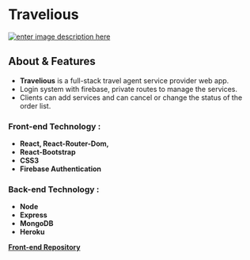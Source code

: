 # Travelious

[![enter image description here](https://i.ibb.co/Lkh1cXT/image-1.png)](https://travelious-react.web.app/)

## About & Features

-  **Travelious** is a full-stack travel agent service provider web app.
-  Login system with firebase, private routes to manage the services.
-  Clients can add services and can cancel or change the status of the order list.

### Front-end Technology :

-  **React, React-Router-Dom,**
-  **React-Bootstrap**
-  **CSS3**
-  **Firebase Authentication**

### Back-end Technology :

-  **Node**
-  **Express**
-  **MongoDB**
-  **Heroku**

**[Front-end Repository](https://github.com/bakhtiarabid/Travelious-Front-End)**
